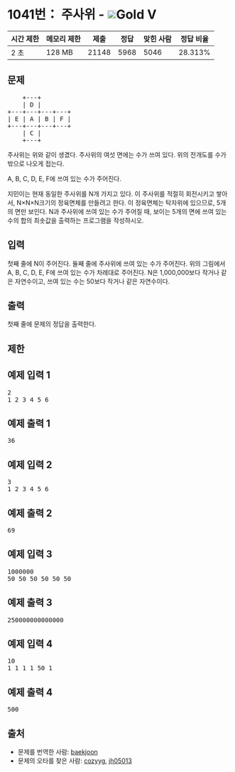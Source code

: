 # 1041번： 주사위 - <img src="https://static.solved.ac/tier_small/11.svg" style="height:20px" />Gold V


| 시간 제한 | 메모리 제한 | 제출 | 정답 | 맞힌 사람 | 정답 비율 |
| --- | --- | --- | --- | --- | --- |
| 2 초 | 128 MB | 21148 | 5968 | 5046 | 28.313% |


## 문제


<pre>    +---+        
    | D |        
+---+---+---+---+
| E | A | B | F |
+---+---+---+---+
    | C |        
    +---+        
</pre>
주사위는 위와 같이 생겼다. 주사위의 여섯 면에는 수가 쓰여 있다. 위의 전개도를 수가 밖으로 나오게 접는다.

A, B, C, D, E, F에 쓰여 있는 수가 주어진다.

지민이는 현재 동일한 주사위를 N개 가지고 있다. 이 주사위를 적절히 회전시키고 쌓아서, N×N×N크기의 정육면체를 만들려고 한다. 이 정육면체는 탁자위에 있으므로, 5개의 면만 보인다.
N과 주사위에 쓰여 있는 수가 주어질 때, 보이는 5개의 면에 쓰여 있는 수의 합의 최솟값을 출력하는 프로그램을 작성하시오.




## 입력


첫째 줄에 N이 주어진다. 둘째 줄에 주사위에 쓰여 있는 수가 주어진다. 위의 그림에서 A, B, C, D, E, F에 쓰여 있는 수가 차례대로 주어진다. N은 1,000,000보다 작거나 같은 자연수이고, 쓰여 있는 수는 50보다 작거나 같은 자연수이다.




## 출력


첫째 줄에 문제의 정답을 출력한다.




## 제한




## 예제 입력 1


<pre>2
1 2 3 4 5 6
</pre>


## 예제 출력 1


<pre>36
</pre>




## 예제 입력 2


<pre>3
1 2 3 4 5 6
</pre>


## 예제 출력 2


<pre>69
</pre>




## 예제 입력 3


<pre>1000000
50 50 50 50 50 50
</pre>


## 예제 출력 3


<pre>250000000000000
</pre>




## 예제 입력 4


<pre>10
1 1 1 1 50 1
</pre>


## 예제 출력 4


<pre>500
</pre>






## 출처


- 문제를 번역한 사람: [baekjoon](/user/baekjoon)
- 문제의 오타를 찾은 사람: [cozyyg](/user/cozyyg), [jh05013](/user/jh05013)




